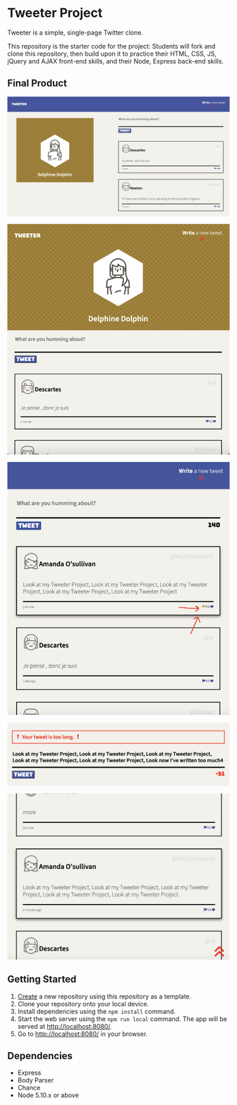 # Tweeter Project

Tweeter is a simple, single-page Twitter clone.

This repository is the starter code for the project: Students will fork and clone this repository, then build upon it to practice their HTML, CSS, JS, jQuery and AJAX front-end skills, and their Node, Express back-end skills.


## Final Product

!["View for larger screens"](https://github.com/caro-turnbull/tweeter/blob/master/public/images/WideScreen.png?raw=true)

!["View for narrower screens"](https://github.com/caro-turnbull/tweeter/blob/master/public/images/NarrowScreen.png?raw=true)

!["New Tweets appear at the top of the list. Tweets have drop shadow when you hover, and icons turn yellow when hovered"](https://github.com/caro-turnbull/tweeter/blob/master/public/images/NeTweetAndHover.png?raw=true)

!["There is a character counter incase you exceed 140 characters and an error will show if you try to tweet. And error also appears for empty tweets"](https://github.com/caro-turnbull/tweeter/blob/master/public/images/ErrorAndNumCount.png?raw=true)

!["What a nice little scroll up button once you're down the rabbit whole with so many tweets to read."](https://github.com/caro-turnbull/tweeter/blob/master/public/images/ScrollUpButton.png?raw=true)


## Getting Started

1. [Create](https://docs.github.com/en/repositories/creating-and-managing-repositories/creating-a-repository-from-a-template) a new repository using this repository as a template.
2. Clone your repository onto your local device.
3. Install dependencies using the `npm install` command.
3. Start the web server using the `npm run local` command. The app will be served at <http://localhost:8080/>.
4. Go to <http://localhost:8080/> in your browser.


## Dependencies

- Express
- Body Parser
- Chance
- Node 5.10.x or above
